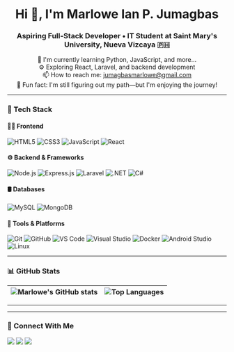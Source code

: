 <h1 align="center">Hi 👋, I'm Marlowe Ian P. Jumagbas</h1>
<h3 align="center">Aspiring Full-Stack Developer • IT Student at Saint Mary's University, Nueva Vizcaya 🇵🇭</h3>

<p align="center">
  🌱 I'm currently learning Python, JavaScript, and more...<br>
  ⚙️ Exploring React, Laravel, and backend development<br>
  📫 How to reach me: <a href="mailto:jumagbasmarlowe@gmail.com">jumagbasmarlowe@gmail.com</a><br>
  🎯 Fun fact: I'm still figuring out my path—but I'm enjoying the journey!
</p>

---

### 🚀 Tech Stack

#### 👨‍💻 Frontend
![HTML5](https://img.shields.io/badge/-HTML5-E34F26?logo=html5&logoColor=white&style=for-the-badge)
![CSS3](https://img.shields.io/badge/-CSS3-1572B6?logo=css3&logoColor=white&style=for-the-badge)
![JavaScript](https://img.shields.io/badge/-JavaScript-F7DF1E?logo=javascript&logoColor=black&style=for-the-badge)
![React](https://img.shields.io/badge/-React-61DAFB?logo=react&logoColor=white&style=for-the-badge)

#### ⚙️ Backend & Frameworks
![Node.js](https://img.shields.io/badge/-Node.js-339933?logo=nodedotjs&logoColor=white&style=for-the-badge)
![Express.js](https://img.shields.io/badge/-Express.js-000000?logo=express&logoColor=white&style=for-the-badge)
![Laravel](https://img.shields.io/badge/-Laravel-FF2D20?logo=laravel&logoColor=white&style=for-the-badge)
![.NET](https://img.shields.io/badge/-.NET-512BD4?logo=dotnet&logoColor=white&style=for-the-badge)
![C#](https://img.shields.io/badge/-CSharp-239120?logo=csharp&logoColor=white&style=for-the-badge)

#### 🛢️ Databases
![MySQL](https://img.shields.io/badge/-MySQL-4479A1?logo=mysql&logoColor=white&style=for-the-badge)
![MongoDB](https://img.shields.io/badge/-MongoDB-47A248?logo=mongodb&logoColor=white&style=for-the-badge)

#### 🧰 Tools & Platforms
![Git](https://img.shields.io/badge/-Git-F05032?logo=git&logoColor=white&style=for-the-badge)
![GitHub](https://img.shields.io/badge/-GitHub-181717?logo=github&logoColor=white&style=for-the-badge)
![VS Code](https://img.shields.io/badge/-VS_Code-007ACC?logo=visual-studio-code&logoColor=white&style=for-the-badge)
![Visual Studio](https://img.shields.io/badge/-Visual_Studio-5C2D91?logo=visual-studio&logoColor=white&style=for-the-badge)
![Docker](https://img.shields.io/badge/-Docker-2496ED?logo=docker&logoColor=white&style=for-the-badge)
![Android Studio](https://img.shields.io/badge/-Android_Studio-3DDC84?logo=android-studio&logoColor=white&style=for-the-badge)
![Linux](https://img.shields.io/badge/-Linux-FCC624?logo=linux&logoColor=black&style=for-the-badge)

---

### 📊 GitHub Stats

| <img align="center" src="https://github-readme-stats.vercel.app/api?username=NikolaiTengu&show_icons=true&theme=tokyonight" alt="Marlowe's GitHub stats" /> | <img align="center" src="https://github-readme-stats.vercel.app/api/top-langs/?username=NikolaiTengu&layout=compact&theme=tokyonight" alt="Top Languages" /> |
|:--:|:--:|

---
---

### 🔗 Connect With Me

<p align="left">
  <a href="https://twitter.com/nikolaitengu" target="_blank"><img src="https://img.shields.io/badge/Twitter-1DA1F2?logo=twitter&logoColor=white&style=for-the-badge" /></a>
  <a href="https://facebook.com" target="_blank"><img src="https://img.shields.io/badge/Facebook-1877F2?logo=facebook&logoColor=white&style=for-the-badge" /></a>
  <a href="https://instagram.com" target="_blank"><img src="https://img.shields.io/badge/Instagram-E4405F?logo=instagram&logoColor=white&style=for-the-badge" /></a>
</p>
